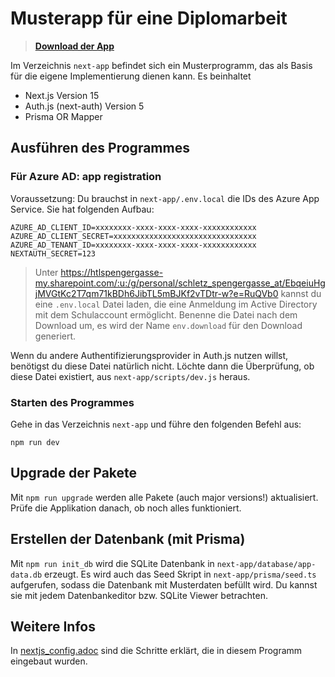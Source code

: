 # Musterapp für eine Diplomarbeit

> **[Download der App](./next-app20241211.zip)**

Im Verzeichnis `next-app` befindet sich ein Musterprogramm, das als Basis für die eigene Implementierung dienen kann.
Es beinhaltet

- Next.js Version 15
- Auth.js (next-auth) Version 5
- Prisma OR Mapper

## Ausführen des Programmes

### Für Azure AD: app registration

Voraussetzung: Du brauchst in `next-app/.env.local` die IDs des Azure App Service.
Sie hat folgenden Aufbau:

```
AZURE_AD_CLIENT_ID=xxxxxxxx-xxxx-xxxx-xxxx-xxxxxxxxxxxx
AZURE_AD_CLIENT_SECRET=xxxxxxxxxxxxxxxxxxxxxxxxxxxxxxxx
AZURE_AD_TENANT_ID=xxxxxxxx-xxxx-xxxx-xxxx-xxxxxxxxxxxx
NEXTAUTH_SECRET=123
```

> Unter https://htlspengergasse-my.sharepoint.com/:u:/g/personal/schletz_spengergasse_at/EbqeiuHgjMVGtKc2T7qm71kBDh6JibTL5mBJKf2vTDtr-w?e=RuQVb0
> kannst du eine `.env.local` Datei laden, die eine Anmeldung im Active Directory mit dem Schulaccount ermöglicht.
> Benenne die Datei nach dem Download um, es wird der Name `env.download` für den Download generiert.

Wenn du andere Authentifizierungsprovider in Auth.js nutzen willst, benötigst du diese Datei natürlich nicht.
Löchte dann die Überprüfung, ob diese Datei existiert, aus `next-app/scripts/dev.js` heraus.

### Starten des Programmes

Gehe in das Verzeichnis `next-app` und führe den folgenden Befehl aus:

```
npm run dev
```

## Upgrade der Pakete

Mit `npm run upgrade` werden alle Pakete (auch major versions!) aktualisiert.
Prüfe die Applikation danach, ob noch alles funktioniert.

## Erstellen der Datenbank (mit Prisma)

Mit `npm run init_db` wird die SQLite Datenbank in `next-app/database/app-data.db` erzeugt.
Es wird auch das Seed Skript in `next-app/prisma/seed.ts` aufgerufen, sodass die Datenbank mit Musterdaten befüllt wird.
Du kannst sie mit jedem Datenbankeditor bzw. SQLite Viewer betrachten.

## Weitere Infos

In [nextjs_config.adoc](doku/nextjs_config.adoc) sind die Schritte erklärt, die in diesem Programm eingebaut wurden.
